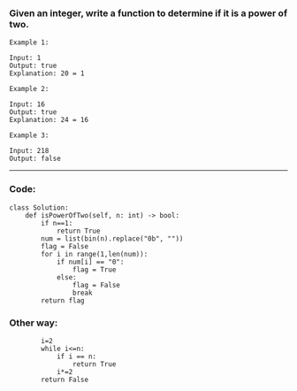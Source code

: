 ### Given an integer, write a function to determine if it is a power of two.
```
Example 1:

Input: 1
Output: true 
Explanation: 20 = 1
```
```
Example 2:

Input: 16
Output: true
Explanation: 24 = 16
```
```
Example 3:

Input: 218
Output: false
```
---
### Code:

```
class Solution:
    def isPowerOfTwo(self, n: int) -> bool:
        if n==1:
            return True
        num = list(bin(n).replace("0b", ""))
        flag = False
        for i in range(1,len(num)):
            if num[i] == "0":
                flag = True
            else:
                flag = False
                break
        return flag
```
### Other way:

```
        i=2
        while i<=n:
            if i == n:
                return True
            i*=2
        return False
```
